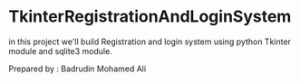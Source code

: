 # TkinterRegistrationAndLoginSystem

in this project we'll build 
Registration and login system 
using python Tkinter module and sqlite3 module.

Prepared by : Badrudin Mohamed Ali
